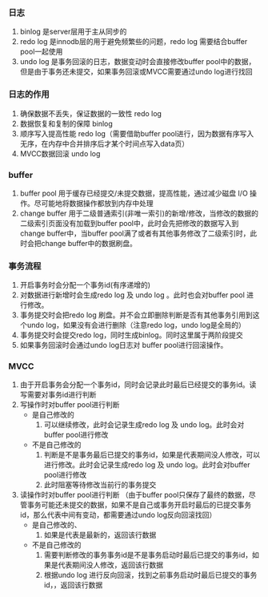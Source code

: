 ### 日志
1. binlog 是server层用于主从同步的
2. redo log 是innodb层的用于避免频繁些的问题，redo log 需要结合buffer pool一起使用
3. undo log 是事务回滚的日志，数据变动时会直接修改buffer pool中的数据，但是由于事务还未提交，如果事务回滚或MVCC需要通过undo log进行找回

### 日志的作用
1. 确保数据不丢失，保证数据的一致性 redo log
2. 数据恢复和复制的保障 binlog
3. 顺序写入提高性能 redo log（需要借助buffer pool进行，因为数据有序写入无序，在内存中合并排序后才某个时间点写入data页）
4. MVCC数据回滚 undo log


### buffer 
1. buffer pool 用于缓存已经提交/未提交数据，提高性能，通过减少磁盘 I/O 操作。尽可能地将数据操作都放到内存中处理
2. change buffer 用于二级普通索引(非唯一索引)的新增/修改，当修改的数据的二级索引页面没有加载到buffer pool中，此时会先把修改的数据写入到change buffer中，当buffer pool满了或者有其他事务修改了二级索引时，此时会把change buffer中的数据刷盘。


### 事务流程
1. 开启事务时会分配一个事务id(有序递增的)
2. 对数据进行新增时会生成redo log 及 undo log 。此时也会对buffer pool 进行修改。
3. 事务提交时会把redo log 刷盘。并不会立即删除判断是否有其他事务引用到这个undo log，如果没有会进行删除（注意redo log，undo log是全局的）
4. 事务提交时会提交redo log，同时生成binlog。同时这里属于两阶段提交
5. 如果事务回滚时会通过undo log日志对 buffer pool进行回滚操作。

### MVCC
1. 由于开启事务会分配一个事务id，同时会记录此时最后已经提交的事务id。读写需要对事务id进行判断
2. 写操作时对buffer pool进行判断
    * 是自己修改的
        1. 可以继续修改，此时会记录生成redo log 及 undo log。此时会对buffer pool进行修改
    * 不是自己修改的
        1. 判断是不是事务最后已提交的事务id，如果是代表期间没人修改，可以进行修改。此时会记录生成redo log 及 undo log。此时会对buffer pool进行修改
        2. 此时阻塞等待修改当前行的事务提交
3. 读操作时对buffer pool进行判断 （由于buffer pool只保存了最终的数据，尽管事务可能还未提交的数据，如果不是自己或事务开启时最后的已提交事务id，那么代表中间有变动，都需要通过undo log反向回滚找回）
    * 是自己修改的、
        1. 如果是代表是最新的，返回该行数据
    * 不是自己修改的
        1. 需要判断修改的事务事务id是不是事务启动时最后已提交的事务id，如果是代表期间没人修改，返回该行数据
        2. 根据undo log 进行反向回滚，找到之前事务启动时最后已提交的事务id，，返回该行数据
